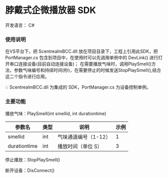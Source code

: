 # 脖戴式企微播放器 SDK

开发语言： C#

### 使用说明

在VS平台下，把 ScentrealmBCC.dll 放在项目目录下，工程上引用此SDK，把 PortManager.cs 包含到项目中，在使用时可以先调用单例中的 DevLink() 进行打开串口连接设备(目前自动连接设备)；
在需要播放气味时，调用PlaySmell()方法，参数气味编号和持续时间(秒)，在需要停止的时候发送StopPlaySmell(),结合这二个指令进行应用。

<aside>
💡 ScentrealmBCC.dll 为集成的 SDK，PortManager.cs 为设备控制单例。

</aside>

### 主要功能

播放气味：PlaySmell(int smellid, int durationtime)

| 参数名 | 类型 | 说明 | 示例 |
| --- | --- | --- | --- |
| smellid | int | 气味通道编号（1-12） | 1 |
| durationtime | int | 播放时间（单位 S） | 3 |

停止播放：StopPlaySmell()

断开设备：DisConnect()
